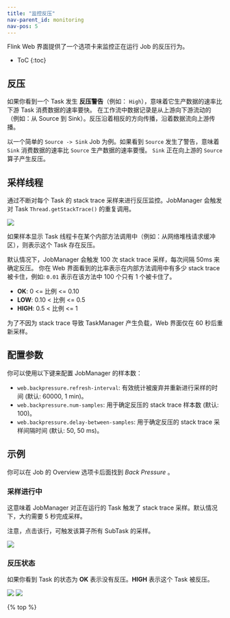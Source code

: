 ```yaml
---
title: "监控反压"
nav-parent_id: monitoring
nav-pos: 5
---
```

<!--
Licensed to the Apache Software Foundation (ASF) under one
or more contributor license agreements.  See the NOTICE file
distributed with this work for additional information
regarding copyright ownership.  The ASF licenses this file
to you under the Apache License, Version 2.0 (the
"License"); you may not use this file except in compliance
with the License.  You may obtain a copy of the License at

  http://www.apache.org/licenses/LICENSE-2.0

Unless required by applicable law or agreed to in writing,
software distributed under the License is distributed on an
"AS IS" BASIS, WITHOUT WARRANTIES OR CONDITIONS OF ANY
KIND, either express or implied.  See the License for the
specific language governing permissions and limitations
under the License.
-->

Flink Web 界面提供了一个选项卡来监控正在运行 Job 的反压行为。

* ToC
{:toc}

## 反压

如果你看到一个 Task 发生 **反压警告**（例如： `High`），意味着它生产数据的速率比下游 Task 消费数据的速率要快。
在工作流中数据记录是从上游向下游流动的（例如：从 Source 到 Sink）。反压沿着相反的方向传播，沿着数据流向上游传播。

以一个简单的 `Source -> Sink` Job 为例。如果看到 `Source` 发生了警告，意味着 `Sink` 消费数据的速率比 `Source` 生产数据的速率要慢。
`Sink` 正在向上游的 `Source` 算子产生反压。


## 采样线程

通过不断对每个 Task 的 stack trace 采样来进行反压监控。JobManager 会触发对 Task `Thread.getStackTrace()` 的重复调用。

<img src="{{ site.baseurl }}/fig/back_pressure_sampling.png" class="img-responsive">
<!-- https://docs.google.com/drawings/d/1_YDYGdUwGUck5zeLxJ5Z5jqhpMzqRz70JxKnrrJUltA/edit?usp=sharing -->

如果样本显示 Task 线程卡在某个内部方法调用中（例如：从网络堆栈请求缓冲区），则表示这个 Task 存在反压。

默认情况下，JobManager 会触发 100 次 stack trace 采样，每次间隔 50ms 来确定反压。
你在 Web 界面看到的比率表示在内部方法调用中有多少 stack trace 被卡住，例如: `0.01` 表示在该方法中 100 个只有 1 个被卡住了。

- **OK**: 0 <= 比例 <= 0.10
- **LOW**: 0.10 < 比例 <= 0.5
- **HIGH**: 0.5 < 比例 <= 1

为了不因为 stack trace 导致 TaskManager 产生负载，Web 界面仅在 60 秒后重新采样。

## 配置参数

你可以使用以下键来配置 JobManager 的样本数：

- `web.backpressure.refresh-interval`: 有效统计被废弃并重新进行采样的时间 (默认: 60000, 1 min)。
- `web.backpressure.num-samples`: 用于确定反压的 stack trace 样本数 (默认: 100)。
- `web.backpressure.delay-between-samples`: 用于确定反压的 stack trace 采样间隔时间 (默认: 50, 50 ms)。


## 示例

你可以在 Job 的 Overview 选项卡后面找到 *Back Pressure* 。

### 采样进行中

这意味着 JobManager 对正在运行的 Task 触发了 stack trace 采样。默认情况下，大约需要 5 秒完成采样。

注意，点击该行，可触发该算子所有 SubTask 的采样。

<img src="{{ site.baseurl }}/fig/back_pressure_sampling_in_progress.png" class="img-responsive">

### 反压状态

如果你看到 Task 的状态为 **OK** 表示没有反压。**HIGH** 表示这个 Task 被反压。

<img src="{{ site.baseurl }}/fig/back_pressure_sampling_ok.png" class="img-responsive">

<img src="{{ site.baseurl }}/fig/back_pressure_sampling_high.png" class="img-responsive">

{% top %}
